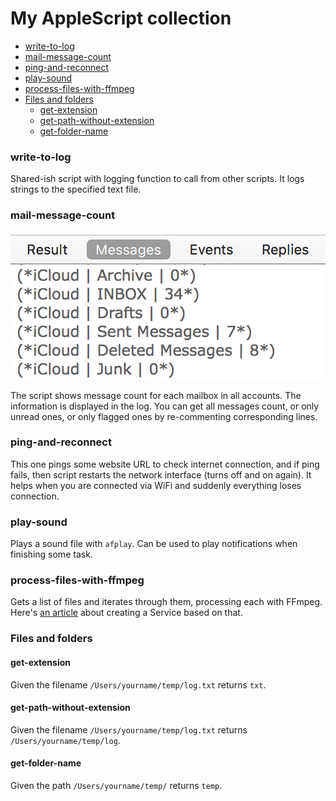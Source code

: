 # My AppleScript collection

- [write-to-log](#write-to-log)
- [mail-message-count](#mail-message-count)
- [ping-and-reconnect](#ping-and-reconnect)
- [play-sound](#play-sound)
- [process-files-with-ffmpeg](#process-files-with-ffmpeg)
- [Files and folders](#files-and-folders)
    - [get-extension](#get-extension)
    - [get-path-without-extension](#get-path-without-extension)
    - [get-folder-name](#get-folder-name)

### write-to-log

Shared-ish script with logging function to call from other scripts. It logs strings to the specified text file.

### mail-message-count

![AppleScript mail message count](/img/mail-message-count.png?raw=true "AppleScript mail message count")

The script shows message count for each mailbox in all accounts. The information is displayed in the log. You can get all messages count, or only unread ones, or only flagged ones by re-commenting corresponding lines.

### ping-and-reconnect

This one pings some website URL to check internet connection, and if ping fails, then script restarts the network interface (turns off and on again). It helps when you are connected via WiFi and suddenly everything loses connection.

### play-sound

Plays a sound file with `afplay`. Can be used to play notifications when finishing some task.

### process-files-with-ffmpeg

Gets a list of files and iterates through them, processing each with FFmpeg. Here's [an article](https://retifrav.github.io/blog/2016/08/25/macos-automator-ffmgeg-files/) about creating a Service based on that.

### Files and folders

#### get-extension

Given the filename `/Users/yourname/temp/log.txt` returns `txt`.

#### get-path-without-extension

Given the filename `/Users/yourname/temp/log.txt` returns `/Users/yourname/temp/log`.

#### get-folder-name

Given the path `/Users/yourname/temp/` returns `temp`.